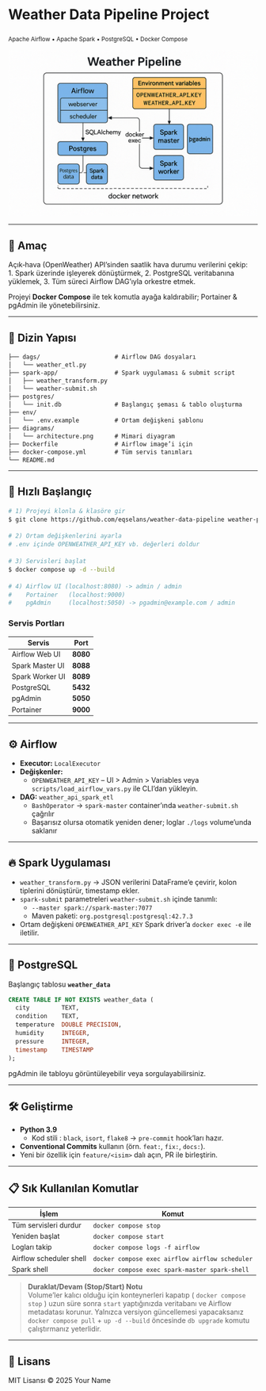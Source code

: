 # Weather Data Pipeline Project  
<sub>Apache Airflow • Apache Spark • PostgreSQL • Docker Compose</sub>

![Architecture diagram](diagrams/weather-pipeline.png)

---

## 🎯 Amaç
Açık‑hava (OpenWeather) API’sinden saatlik hava durumu verilerini çekip:
1. Spark üzerinde işleyerek dönüştürmek,
2. PostgreSQL veritabanına yüklemek,
3. Tüm süreci Airflow DAG’ıyla orkestre etmek.

Projeyi **Docker Compose** ile tek komutla ayağa kaldırabilir; Portainer & pgAdmin ile yönetebilirsiniz.

---

## 📂 Dizin Yapısı
```
├── dags/                     # Airflow DAG dosyaları
│   └── weather_etl.py
├── spark-app/                # Spark uygulaması & submit script
│   ├── weather_transform.py
│   └── weather-submit.sh
├── postgres/
│   └── init.db               # Başlangıç şeması & tablo oluşturma
├── env/
│   └── .env.example          # Ortam değişkeni şablonu
├── diagrams/
│   └── architecture.png      # Mimari diyagram
├── Dockerfile                # Airflow image’i için
├── docker-compose.yml        # Tüm servis tanımları
└── README.md
```

---

## 🚀 Hızlı Başlangıç
```bash
# 1) Projeyi klonla & klasöre gir
$ git clone https://github.com/eqselans/weather-data-pipeline weather-pipeline && cd weather-pipeline

# 2) Ortam değişkenlerini ayarla
# .env içinde OPENWEATHER_API_KEY vb. değerleri doldur

# 3) Servisleri başlat
$ docker compose up -d --build

# 4) Airflow UI (localhost:8080) -> admin / admin
#    Portainer   (localhost:9000)
#    pgAdmin     (localhost:5050) -> pgadmin@example.com / admin
```

### Servis Portları
| Servis | Port |
|--------|------|
| Airflow Web UI | **8080** |
| Spark Master UI | **8088** |
| Spark Worker UI | **8089** |
| PostgreSQL | **5432** |
| pgAdmin | **5050** |
| Portainer | **9000** |

---

## ⚙️ Airflow
* **Executor:** `LocalExecutor`
* **Değişkenler:**
  * `OPENWEATHER_API_KEY` – UI > Admin > Variables veya `scripts/load_airflow_vars.py` ile CLI’dan yükleyin.
* **DAG:** `weather_api_spark_etl`
  * `BashOperator` → `spark-master` container’ında `weather-submit.sh` çağrılır
  * Başarısız olursa otomatik yeniden dener; loglar `./logs` volume’unda saklanır

---

## 🔥 Spark Uygulaması
* `weather_transform.py` → JSON verilerini DataFrame’e çevirir, kolon tiplerini dönüştürür, timestamp ekler.
* `spark-submit` parametreleri `weather-submit.sh` içinde tanımlı:
  * `--master spark://spark-master:7077`
  * Maven paketi: `org.postgresql:postgresql:42.7.3`
* Ortam değişkeni `OPENWEATHER_API_KEY` Spark driver’a `docker exec -e` ile iletilir.

---

## 🐘 PostgreSQL
Başlangıç tablosu **`weather_data`**
```sql
CREATE TABLE IF NOT EXISTS weather_data (
  city         TEXT,
  condition    TEXT,
  temperature  DOUBLE PRECISION,
  humidity     INTEGER,
  pressure     INTEGER,
  timestamp    TIMESTAMP
);
```
pgAdmin ile tabloyu görüntüleyebilir veya sorgulayabilirsiniz.

---

## 🛠️ Geliştirme
* **Python 3.9**  
  - Kod stili : `black`, `isort`, `flake8` → `pre-commit` hook’ları hazır.
* **Conventional Commits** kullanın (örn. `feat:`, `fix:`, `docs:`).  
* Yeni bir özellik için `feature/<isim>` dalı açın, PR ile birleştirin.

---

## 📋 Sık Kullanılan Komutlar
| İşlem | Komut |
|-------|-------|
| Tüm servisleri durdur | `docker compose stop` |
| Yeniden başlat | `docker compose start` |
| Logları takip | `docker compose logs -f airflow` |
| Airflow scheduler shell | `docker compose exec airflow airflow scheduler` |
| Spark shell | `docker compose exec spark-master spark-shell` |

> **Duraklat/Devam (Stop/Start) Notu**  
> Volume’ler kalıcı olduğu için konteynerleri kapatıp ( `docker compose stop` ) uzun süre sonra `start` yaptığınızda veritabanı ve Airflow metadatası korunur. Yalnızca versiyon güncellemesi yapacaksanız `docker compose pull` + `up -d --build` öncesinde `db upgrade` komutu çalıştırmanız yeterlidir.

---

## 📝 Lisans
MIT Lisansı © 2025 Your Name

